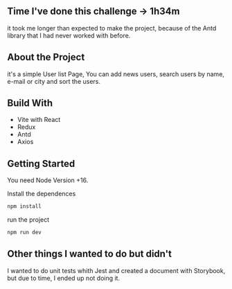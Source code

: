 ## Time I've done this challenge -> 1h34m

it took me longer than expected to make the project, because of the Antd library that I had never worked with before.

## About the Project

it's a simple User list Page, You can add news users, search users by name, e-mail or city and sort the users.

## Build With

- Vite with React
- Redux
- Antd
- Axios

## Getting Started

You need Node Version +16.

Install the dependences

```sh
npm install
```

run the project

```sh
npm run dev
```

## Other things I wanted to do but didn't

I wanted to do unit tests whith Jest and created a document with Storybook, but due to time, I ended up not doing it.

